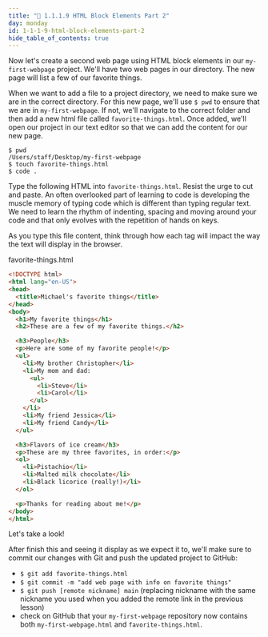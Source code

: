 ```yaml
---
title: "📓 1.1.1.9 HTML Block Elements Part 2"
day: monday
id: 1-1-1-9-html-block-elements-part-2
hide_table_of_contents: true
---
```


Now let's create a second web page using HTML block elements in our `my-first-webpage` project.  We'll have two web pages in our directory.  The new page will list a few of our favorite things.

When we want to add a file to a project directory, we need to make sure we are in the correct directory.  For this new page, we'll use `$ pwd` to ensure that we are in `my-first-webpage`.  If not, we'll navigate to the correct folder and then add a new html file called `favorite-things.html`.  Once added, we'll open our project in our text editor so that we can add the content for our new page.

```shell
$ pwd
/Users/staff/Desktop/my-first-webpage
$ touch favorite-things.html
$ code .
```

Type the following HTML into `favorite-things.html`.  Resist the urge to cut and paste.  An often overlooked part of learning to code is developing the muscle memory of typing code which is different than typing regular text.  We need to learn the rhythm of indenting, spacing and moving around your code and that only evolves with the repetition of hands on keys.

As you type this file content, think through how each tag will impact the way the text will display in the browser.

<div class='filename'>favorite-things.html</div>

```html
<!DOCTYPE html>
<html lang="en-US">
<head>
  <title>Michael's favorite things</title>
</head>
<body>
  <h1>My favorite things</h1>
  <h2>These are a few of my favorite things.</h2>

  <h3>People</h3>
  <p>Here are some of my favorite people!</p>
  <ul>
    <li>My brother Christopher</li>
    <li>My mom and dad:
      <ul>
        <li>Steve</li>
        <li>Carol</li>
      </ul>
    </li>
    <li>My friend Jessica</li>
    <li>My friend Candy</li>
  </ul>

  <h3>Flavors of ice cream</h3>
  <p>These are my three favorites, in order:</p>
  <ol>
    <li>Pistachio</li>
    <li>Malted milk chocolate</li>
    <li>Black licorice (really!)</li>
  </ol>

  <p>Thanks for reading about me!</p>
</body>
</html>
```

Let's take a look!

After finish this and seeing it display as we expect it to, we'll make sure to commit our changes with Git and push the updated project to GitHub:

* `$ git add favorite-things.html`
*  `$ git commit -m "add web page with info on favorite things"`
* `$ git push [remote nickname] main` (replacing nickname with the same nickname you used when you added the remote link in the previous lesson)
* check on GitHub that your `my-first-webpage` repository now contains both `my-first-webpage.html` and `favorite-things.html`.
